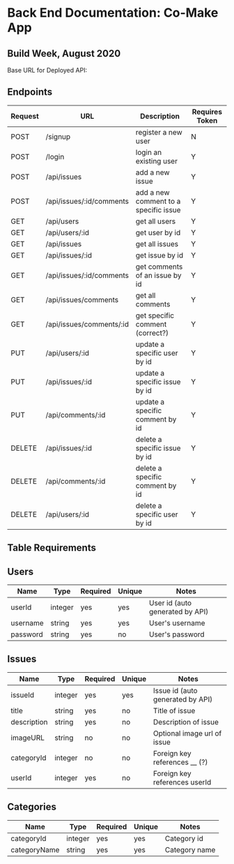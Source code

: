 # Back End Documentation: Co-Make App 
## Build Week, August 2020

Base URL for Deployed API: 

## **Endpoints**

| Request | URL | Description | Requires Token |
|----------|----------|----------|----------|
|POST | /signup | register a new user | N |
|POST | /login | login an existing user | Y |
|POST | /api/issues | add a new issue | Y |
|POST | /api/issues/:id/comments | add a new comment to a specific issue | Y|
|GET | /api/users | get all users | Y |
|GET | /api/users/:id | get  user by id | Y |
|GET | /api/issues | get all issues | Y |
|GET | /api/issues/:id | get issue by id | Y |
|GET | /api/issues/:id/comments | get comments of an issue by id | Y|
|GET | /api/issues/comments | get all comments | Y |
|GET | /api/issues/comments/:id | get specific comment (correct?)| Y |
|PUT | /api/users/:id | update a specific user by id | Y |
|PUT | /api/issues/:id | update a specific issue by id | Y|
|PUT | /api/comments/:id | update a specific comment by id | Y |
|DELETE | /api/issues/:id | delete a specific issue by id | Y |
|DELETE | /api/comments/:id | delete a specific comment by id | Y |
|DELETE | /api/users/:id | delete a specific user by id | Y |

## **Table Requirements**

## **Users**
|Name | Type | Required | Unique | Notes |
|------|------|------|------|------|
| userId | integer | yes | yes | User id (auto generated by API) |
|username | string | yes | yes | User's username |
|password | string | yes | no| User's password |


## **Issues**
|Name | Type | Required | Unique | Notes |
|------|------|------|------|------|
| issueId | integer | yes | yes | Issue id (auto generated by API)|
|title | string | yes | no | Title of issue |
|description | string | yes | no | Description of issue |
|imageURL | string | no | no | Optional image url of issue |
|categoryId | integer | no | no | Foreign key references __ (?)
|userId | integer | yes | no | Foreign key references userId |

## **Categories**
|Name | Type | Required | Unique | Notes |
|------|------|------|------|------|
|categoryId | integer | yes | yes | Category id |
|categoryName | string | yes | yes | Category name |